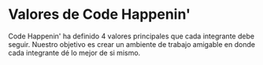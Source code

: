 # Valores de Code Happenin'

Code Happenin' ha definido 4 valores principales que cada integrante debe seguir. Nuestro objetivo es crear un ambiente de trabajo amigable en donde cada integrante dé lo mejor de si mismo.
